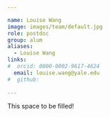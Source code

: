 ```yaml
---

name: Louise Wang
image: images/team/default.jpg
role: postdoc
group: alum
aliases:
  - Louise Wang
links:
#  orcid: 0000-0002-9617-4624
  email: louise.wang@yale.edu
#  github: 
 
---
```


This space to be filled!
